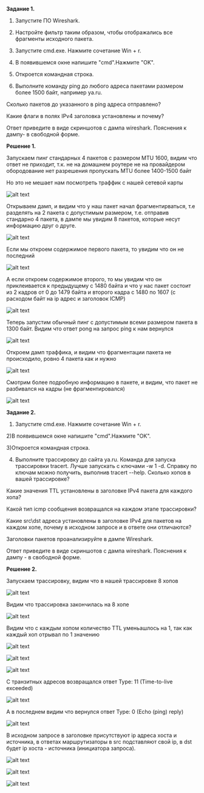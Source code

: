 **Задание 1.**

1) Запустите ПО Wireshark.
   
2) Настройте фильтр таким образом, чтобы отображались все фрагменты исходного пакета.
   
3) Запустите cmd.exe. Нажмите сочетание Win + r.
   
4) В появившемся окне напишите "cmd".Нажмите "OK".
   
5) Откроется командная строка.

6) Выполните команду ping до любого адреса пакетами размером более 1500 байт, например ya.ru.

Сколько пакетов до указанного в ping адреса отправлено?

Какие флаги в полях IPv4 заголовка установлены и почему?

Ответ приведите в виде скриншотов с дампа wireshark. Пояснения к дампу- в свободной форме.



**Решение 1.**

Запускаем пинг стандарных 4 пакетов с размером MTU 1600, видим что ответ не приходит, т.к. не на домашнем роутере не на провайдером обородование нет разрешения пропускать MTU более 1400-1500 байт

Но это не мешает нам посмотреть траффик с нашей сетевой карты

![alt text](https://github.com/mezhibo/ipv4-ipv6-headers/blob/c007a3e9429916db75c451657f2badcce3f6d5d8/IMG/11.jpg)

Открываем дамп, и видим что у наш пакет начал фрагментирваться, т.е разделять на 2 пакета с допустимым размером, т.е. отправив стандарно 4 пакета, в дампе мы увидим 8 пакетов, которые несут информацию друг о друге.

![alt text](https://github.com/mezhibo/ipv4-ipv6-headers/blob/c007a3e9429916db75c451657f2badcce3f6d5d8/IMG/2.jpg)


Если мы откроем содержимое первого пакета, то увидим что он не последний

![alt text](https://github.com/mezhibo/ipv4-ipv6-headers/blob/c007a3e9429916db75c451657f2badcce3f6d5d8/IMG/3.jpg)


А если откроем содержимое второго, то мы увидим что он приклеивается к предыдущему с 1480 байта и что у нас пакет состоит из 2 кадров от 0 до 1479 байта и второго кадра с 1480 по 1607 (с расходом байт на ip адрес и заголовок ICMP)

![alt text](https://github.com/mezhibo/ipv4-ipv6-headers/blob/c007a3e9429916db75c451657f2badcce3f6d5d8/IMG/4.jpg)


Теперь запустим обычный пинг с допустимым всеми размером пакета в 1300 байт. Видим что ответ pong на запрос ping к нам вернулся

![alt text](https://github.com/mezhibo/ipv4-ipv6-headers/blob/c007a3e9429916db75c451657f2badcce3f6d5d8/IMG/5.jpg)


Откроем дамп траффика, и видим что фрагментации пакета не происходило, ровно 4 пакета как и нужно

![alt text](https://github.com/mezhibo/ipv4-ipv6-headers/blob/c007a3e9429916db75c451657f2badcce3f6d5d8/IMG/6.jpg)


Смотрим более подробную информацию в пакете, и видим, что пакет не разбивался на кадры (не фрагментировался)


![alt text](https://github.com/mezhibo/ipv4-ipv6-headers/blob/c007a3e9429916db75c451657f2badcce3f6d5d8/IMG/7.jpg)



**Задание 2.**

1) Запустите cmd.exe. Нажмите сочетание Win + r.

2)В появившемся окне напишите "cmd".Нажмите "OK".

3)Откроется командная строка.

4) Выполните трассировку до сайта ya.ru. Команда для запуска трассировки tracert. Лучше запускать с ключами -w 1 -d. Справку по ключам можно получить, выполнив tracert --help.
Сколько хопов в вашей трассировке?

Какие значения TTL установлены в заголовке IPv4 пакета для каждого хопа?

Какой тип icmp сообщения возвращался на каждом этапе трассировки?

Какие src\dst адреса установлены в заголовке IPv4 для пакетов на каждом хопе, почему в исходном запросе и в ответе они отличаются?

Заголовки пакетов проанализируйте в дампе Wireshark.

Ответ приведите в виде скриншотов с дампа wireshark. Пояснения к дампу - в свободной форме.


**Решение 2.**

Запускаем трассировку, видим что в нашей трассировке 8 хопов

![alt text](https://github.com/mezhibo/ipv4-ipv6-headers/blob/cd4ffdfa416bd71d1b675dc4bc8f532c2bdd8f6d/IMG/8.jpg)

Видим что трассировка закончилась на 8 хопе

![alt text](https://github.com/mezhibo/ipv4-ipv6-headers/blob/cd4ffdfa416bd71d1b675dc4bc8f532c2bdd8f6d/IMG/9.jpg)

Видим что с каждым хопом количество TTL уменьашлось на 1, так как каждый хоп отрывал по 1 значению


![alt text](https://github.com/mezhibo/ipv4-ipv6-headers/blob/57616e64ecc684a09e8e70373243c0aae489349d/IMG/10.jpg)

![alt text](https://github.com/mezhibo/ipv4-ipv6-headers/blob/57616e64ecc684a09e8e70373243c0aae489349d/IMG/12.jpg)

![alt text](https://github.com/mezhibo/ipv4-ipv6-headers/blob/57616e64ecc684a09e8e70373243c0aae489349d/IMG/13.jpg)


С транзитных адресов возвращался ответ Type: 11 (Time-to-live exceeded) 

![alt text](https://github.com/mezhibo/ipv4-ipv6-headers/blob/ff32f734be5f4abe9d78b80a5836c3b09311a147/IMG/14.jpg)


А в последнем видим что вернулся ответ Type: 0 (Echo (ping) reply)

![alt text](https://github.com/mezhibo/ipv4-ipv6-headers/blob/3bf497a7c78e0bc85a381ca46921f63427e73e49/IMG/15.jpg)



В исходном запросе в заголовке присутствуют ip адреса хоста и источника, в ответах маршрутизаторы в src подставляют свой ip, в dst будет ip хоста - источника (инициатора запроса).


![alt text](https://github.com/mezhibo/ipv4-ipv6-headers/blob/0198587413214cd123ff4cd52729914e5d509a1d/IMG/16.jpg)

![alt text](https://github.com/mezhibo/ipv4-ipv6-headers/blob/0198587413214cd123ff4cd52729914e5d509a1d/IMG/17.jpg)

![alt text](https://github.com/mezhibo/ipv4-ipv6-headers/blob/0198587413214cd123ff4cd52729914e5d509a1d/IMG/18.jpg)
